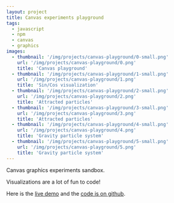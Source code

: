 ```yaml
---
layout: project
title: Canvas experiments playground
tags:
  - javascript
  - npm
  - canvas
  - graphics
images:
  - thumbnail: '/img/projects/canvas-playground/0-small.png'
    url: '/img/projects/canvas-playground/0.png'
    title: 'Canvas playground'
  - thumbnail: '/img/projects/canvas-playground/1-small.png'
    url: '/img/projects/canvas-playground/1.png'
    title: 'Sin/Cos visualization'
  - thumbnail: '/img/projects/canvas-playground/2-small.png'
    url: '/img/projects/canvas-playground/2.png'
    title: 'Attracted particles'
  - thumbnail: '/img/projects/canvas-playground/3-small.png'
    url: '/img/projects/canvas-playground/3.png'
    title: 'Attracted particles'
  - thumbnail: '/img/projects/canvas-playground/4-small.png'
    url: '/img/projects/canvas-playground/4.png'
    title: 'Gravity particle system'
  - thumbnail: '/img/projects/canvas-playground/5-small.png'
    url: '/img/projects/canvas-playground/5.png'
    title: 'Gravity particle system'
---
```


Canvas graphics experiments sandbox.

Visualizations are a lot of fun to code!

Here is the [live demo][demo] and the [code is on github][code].

[demo]: http://chimeces.com/canvas-playground/
[code]: http://github.com/joakin/canvas-playground

